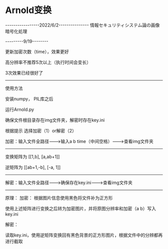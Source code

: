# Arnold变换

-----------------2022/6/2---------------
情報セキュリティシステム論の画像暗号化処理

---------9/19--------

更新加密次数（time），效果更好

高分辨率不推荐5次以上（执行时间会变长）

3次效果已经很好了


---------------------
使用方法

安装numpy， PIL库之后

运行Arnold.py 

确保文件根目录存在img文件夹，解密时存在key.ini

根据提示 选择加密（1）or解密（2）

加密：输入文件全路径--->输入a b time（中间空格）--->查看img文件夹

-------------
变换矩阵为
[[1,b],
[a,ab+1]]

逆矩阵为
[[ab+1,-b],
[-a, 1]]

-------------
解密：输入文件全路径--->确保存在key.ini--->查看img文件夹

-------------

原理：
加密：
根据图片信息使用黑色将文件补为正方形

使用上述矩阵进行变换之后转为加密图片，并将原图分辨率和加密（a b）写入key.ini

解密：

读取key.ini，使用逆矩阵变换回有黑色背景的正方形图片，根据文件中的分辨都再进行截取

